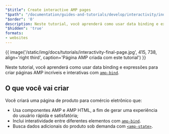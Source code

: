 ```yaml
---
"$title": Create interactive AMP pages
"$path": "/documentation/guides-and-tutorials/develop/interactivity/index.html"
"$order": '0'
description: Neste tutorial, você aprenderá como usar data binding e expressões para criar páginas AMP incríveis e interativas com amp-bind ...
"$hidden": 'true'
formats:
- websites
---
```


{{ image('/static/img/docs/tutorials/interactivity-final-page.jpg', 415, 738, align='right third', caption='Página AMP criada com este tutorial') }}

Neste tutorial, você aprenderá como usar data binding e expressões para criar páginas AMP incríveis e interativas com [`amp-bind`](../../../../documentation/components/reference/amp-bind.md).

## O que você vai criar

Você criará uma página de produto para comércio eletrônico que:

- Usa componentes AMP e AMP HTML, a fim de gerar uma experiência do usuário rápida e satisfatória;
- Inclui interatividade entre diferentes elementos com [`amp-bind`](../../../../documentation/components/reference/amp-bind.md).
- Busca dados adicionais do produto sob demanda com [`<amp-state>`](../../../../documentation/components/reference/amp-bind.md#state).
